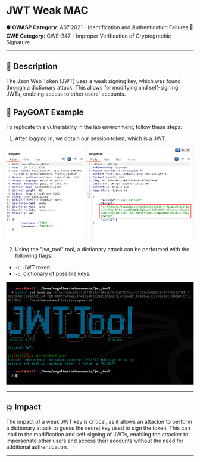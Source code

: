 # JWT Weak MAC

🛡️ **OWASP Category:** A07:2021 - Identification and Authentication Failures 
🧩 **CWE Category:**  CWE-347 - Improper Verification of Cryptographic Signature 

---
## 📝 Description

The Json Web Token (JWT) uses a weak signing key, which was found through a dictionary attack. This allows for modifying and self-signing JWTs, enabling access to other users' accounts.

## 🐐 PayGOAT Example

To replicate this vulnerability in the lab environment, follow these steps:

1. After logging in, we obtain our session token, which is a JWT.

![jwt1](img/PayGOAT-IDOR-Profil-12.png)

2. Using the "jwt_tool" tool, a dictionary attack can be performed with the following flags:

- `-C`: JWT token  
- `-d`: dictionary of possible keys.

![jwt2](img/PayGOAT-IDOR-Profil-13.png)

---
## 💥 Impact

The impact of a weak JWT key is critical, as it allows an attacker to perform a dictionary attack to guess the secret key used to sign the token. This can lead to the modification and self-signing of JWTs, enabling the attacker to impersonate other users and access their accounts without the need for additional authentication.

---